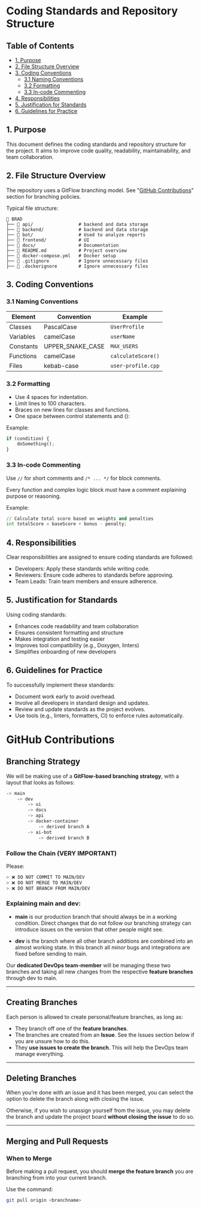 # Coding Standards and Repository Structure

## Table of Contents

- [1. Purpose](#1-purpose)
- [2. File Structure Overview](#2-file-structure-overview)
- [3. Coding Conventions](#3-coding-conventions)
  - [3.1 Naming Conventions](#31-naming-conventions)
  - [3.2 Formatting](#32-formatting)
  - [3.3 In-code Commenting](#33-in-code-commenting)
- [4. Responsibilities](#4-responsibilities)
- [5. Justification for Standards](#5-justification-for-standards)
- [6. Guidelines for Practice](#6-guidelines-for-practice)

## 1. Purpose

This document defines the coding standards and repository structure for the project. It aims to improve code quality, readability, maintainability, and team collaboration.

## 2. File Structure Overview

The repository uses a GitFlow branching model. See "[GitHub Contributions](#github-contributions)" section for branching policies.

Typical file structure:

```
📂 BRAD
├── 📂 api/                 # backend and data storage
├── 📂 backend/             # backend and data storage
├── 📂 bot/                 # Used to analyze reports
├── 📂 frontend/            # UI
├── 📂 docs/                # Documentation
├── 📄 README.md            # Project overview
├── 📄 docker-compose.yml   # Docker setup
├── 📄 .gitignore           # Ignore unnecessary files
├── 📄 .dockerignore        # Ignore unnecessary files
```

## 3. Coding Conventions

### 3.1 Naming Conventions

| Element   | Convention       | Example            |
| --------- | ---------------- | ------------------ |
| Classes   | PascalCase       | `UserProfile`      |
| Variables | camelCase        | `userName`         |
| Constants | UPPER_SNAKE_CASE | `MAX_USERS`        |
| Functions | camelCase        | `calculateScore()` |
| Files     | kebab-case       | `user-profile.cpp` |

### 3.2 Formatting

- Use 4 spaces for indentation.
- Limit lines to 100 characters.
- Braces on new lines for classes and functions.
- One space between control statements and ():

Example:

```python
if (condition) {
    doSomething();
}
```

### 3.3 In-code Commenting

Use `//` for short comments and `/* ... */` for block comments.

Every function and complex logic block must have a comment explaining purpose or reasoning.

Example:

```python
// Calculate total score based on weights and penalties
int totalScore = baseScore + bonus - penalty;
```

## 4. Responsibilities

Clear responsibilities are assigned to ensure coding standards are followed:

- Developers: Apply these standards while writing code.
- Reviewers: Ensure code adheres to standards before approving.
- Team Leads: Train team members and ensure adherence.

## 5. Justification for Standards

Using coding standards:

- Enhances code readability and team collaboration
- Ensures consistent formatting and structure
- Makes integration and testing easier
- Improves tool compatibility (e.g., Doxygen, linters)
- Simplifies onboarding of new developers

## 6. Guidelines for Practice

To successfully implement these standards:

- Document work early to avoid overhead.
- Involve all developers in standard design and updates.
- Review and update standards as the project evolves.
- Use tools (e.g., linters, formatters, CI) to enforce rules automatically.

# GitHub Contributions

## Branching Strategy

We will be making use of a **GitFlow-based branching strategy**, with a layout that looks as follows:

```sh
-> main
    -> dev
        -> ui
        -> docs
        -> api
        -> docker-container
            -> derived branch A
        -> ai-bot
            -> derived branch B
```

### Follow the Chain (VERY IMPORTANT)

Please:

```sh
> ❌ DO NOT COMMIT TO MAIN/DEV
> ❌ DO NOT MERGE TO MAIN/DEV
> ❌ DO NOT BRANCH FROM MAIN/DEV
```

### Explaining main and dev:

- **main** is our production branch that should always be in a working condition. Direct changes that do not follow our branching strategy can introduce issues on the version that other people might see.

- **dev** is the branch where all other branch additions are combined into an almost working state. In this branch all _minor_ bugs and integrations are fixed before sending to main.

Our **dedicated DevOps team-member** will be managing these two branches and taking all new changes from the respective **feature branches** through dev to main.

---

## Creating Branches

Each person is allowed to create personal/feature branches, as long as:

- They branch off one of the **feature branches**.
- The branches are created from an **Issue**. See the Issues section below if you are unsure how to do this.
- They **use issues to create the branch**. This will help the DevOps team manage everything.

---

## Deleting Branches

When you’re done with an issue and it has been merged, you can select the option to delete the branch along with closing the issue.

Otherwise, if you wish to unassign yourself from the issue, you may delete the branch and update the project board **without closing the issue** to do so.

---

## Merging and Pull Requests

### When to Merge

Before making a pull request, you should **merge the feature branch** you are branching from into your current branch.

Use the command:

```bash
git pull origin <branchname>
```

